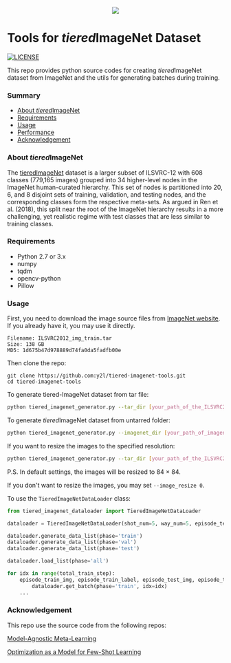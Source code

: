 <p align="center">
    <img src="https://raw.githubusercontent.com/y2l/tiered-imagenet-tools/master/tiered-imagenet.png" />
</p>

# Tools for *tiered*ImageNet Dataset

[![LICENSE](https://img.shields.io/badge/license-MIT-blue.svg)](https://github.com/y2l/tiered-imagenet-tools/blob/master/LICENSE)

This repo provides python source codes for creating *tiered*ImageNet dataset from ImageNet and the utils for generating batches during training.

### Summary

* [About *tiered*ImageNet](#about-tieredImageNet)
* [Requirements](#requirements)
* [Usage](#usage)
* [Performance](#performance)
* [Acknowledgement](#acknowledgement)

### About *tiered*ImageNet

The [tieredImageNet](https://arxiv.org/pdf/1803.00676.pdf) dataset is a larger subset of ILSVRC-12 with 608 classes (779,165 images) grouped into 34 higher-level nodes in the ImageNet human-curated hierarchy. This set of nodes is partitioned into 20, 6, and 8 disjoint sets of training, validation, and testing nodes, and the corresponding classes form the respective meta-sets. As argued in Ren et al. (2018), this split near the root of the ImageNet hierarchy results in a more challenging, yet realistic regime with test classes that are less similar to training classes.

### Requirements

- Python 2.7 or 3.x
- numpy
- tqdm
- opencv-python
- Pillow

### Usage 
First, you need to download the image source files from [ImageNet website](http://www.image-net.org/challenges/LSVRC/2012/). If you already have it, you may use it directly.
```
Filename: ILSVRC2012_img_train.tar
Size: 138 GB
MD5: 1d675b47d978889d74fa0da5fadfb00e
```
Then clone the repo:
```
git clone https://github.com:y2l/tiered-imagenet-tools.git
cd tiered-imagenet-tools
```
To generate tiered-ImageNet dataset from tar file:
```bash
python tiered_imagenet_generator.py --tar_dir [your_path_of_the_ILSVRC2012_img_train.tar]
```
To generate *tiered*ImageNet dataset from untarred folder:
```bash
python tiered_imagenet_generator.py --imagenet_dir [your_path_of_imagenet_folder]
```
If you want to resize the images to the specified resolution:
```bash
python tiered_imagenet_generator.py --tar_dir [your_path_of_the_ILSVRC2012_img_train.tar] --image_resize 100
```
P.S. In default settings, the images will be resized to 84 × 84. 

If you don't want to resize the images, you may set ```--image_resize 0```.

To use the ```TieredImageNetDataLoader``` class:
```python
from tiered_imagenet_dataloader import TieredImageNetDataLoader

dataloader = TieredImageNetDataLoader(shot_num=5, way_num=5, episode_test_sample_num=15)

dataloader.generate_data_list(phase='train')
dataloader.generate_data_list(phase='val')
dataloader.generate_data_list(phase='test')

dataloader.load_list(phase='all')

for idx in range(total_train_step):
    episode_train_img, episode_train_label, episode_test_img, episode_test_label = \
        dataloader.get_batch(phase='train', idx=idx)
    ...
```

### Acknowledgement
This repo use the source code from the following repos:

[Model-Agnostic Meta-Learning](https://github.com/cbfinn/maml)

[Optimization as a Model for Few-Shot Learning](https://github.com/gitabcworld/FewShotLearning)

